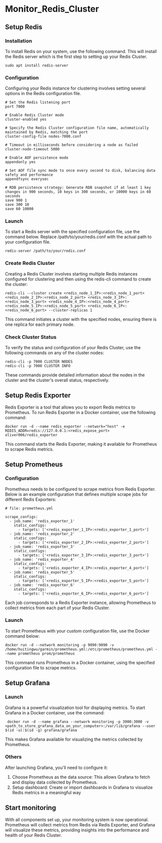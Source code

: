 # Monitor_Redis_Cluster
## Setup Redis
### Installation
To install Redis on your system, use the following command. This will install the Redis server which is the first step to setting up your Redis Cluster.
```
sudo apt install redis-server
```
### Configuration
Configuring your Redis instance for clustering involves setting several options in the Redis configuration file. 
```
# Set the Redis listening port
port 7000

# Enable Redis Cluster mode
cluster-enabled yes

# Specify the Redis Cluster configuration file name, automatically maintained by Redis, matching the port
cluster-config-file nodes-7000.conf

# Timeout in milliseconds before considering a node as failed
cluster-node-timeout 5000

# Enable AOF persistence mode
appendonly yes

# Set AOF file sync mode to once every second to disk, balancing data safety and performance
appendfsync everysec

# RDB persistence strategy: Generate RDB snapshot if at least 1 key changes in 900 seconds, 10 keys in 300 seconds, or 10000 keys in 60 seconds
save 900 1
save 300 10
save 60 10000
```
### Launch
To start a Redis server with the specified configuration file, use the command below. Replace /path/to/your/redis.conf with the actual path to your configuration file.
```
redis-server /path/to/your/redis.conf
```
### Create Redis Cluster
Creating a Redis Cluster involves starting multiple Redis instances configured for clustering and then using the redis-cli command to create the cluster:
```
redis-cli --cluster create <redis_node_1_IP>:<redis_node_1_port> <redis_node_2_IP>:<redis_node_2_port> <redis_node_3_IP>:<redis_node_3_port> <redis_node_4_IP>:<redis_node_4_port> <redis_node_5_IP>:<redis_node_5_port> <redis_node_6_IP>:<redis_node_6_port> --cluster-replicas 1
```
This command initiates a cluster with the specified nodes, ensuring there is one replica for each primary node.
### Check Cluster Status
To verify the status and configuration of your Redis Cluster, use the following commands on any of the cluster nodes:
```
redis-cli -p 7000 CLUSTER NODES
redis-cli -p 7000 CLUSTER INFO
```
These commands provide detailed information about the nodes in the cluster and the cluster's overall status, respectively.
## Setup Redis Exporter
Redis Exporter is a tool that allows you to export Redis metrics to Prometheus. To run Redis Exporter in a Docker container, use the following command:
```
docker run -d --name redis_exporter --network="host" -e REDIS_ADDR=redis://127.0.0.1:<redis_expose_port> oliver006/redis_exporter
```
This command starts the Redis Exporter, making it available for Prometheus to scrape Redis metrics.

## Setup Prometheus
### Configuration
Prometheus needs to be configured to scrape metrics from Redis Exporter. Below is an example configuration that defines multiple scrape jobs for different Redis Exporters:
```
# file: prometheus.yml

scrape_configs:
  - job_name: 'redis_exporter_1'
    static_configs:
      - targets: ['<redis_exporter_1_IP>:<redis_exporter_1_port>']
  - job_name: 'redis_exporter_2'
    static_configs:
      - targets: ['<redis_exporter_2_IP>:<redis_exporter_2_port>']
  - job_name: 'redis_exporter_3'
    static_configs:
      - targets: ['<redis_exporter_3_IP>:<redis_exporter_3_port>']
  - job_name: 'redis_exporter_4'
    static_configs:
      - targets: ['<redis_exporter_4_IP>:<redis_exporter_4_port>']
  - job_name: 'redis_exporter_5'
    static_configs:
      - targets: ['<redis_exporter_5_IP>:<redis_exporter_5_port>']
  - job_name: 'redis_exporter_6'
    static_configs:
      - targets: ['<redis_exporter_6_IP>:<redis_exporter_6_port>']
```
Each job corresponds to a Redis Exporter instance, allowing Prometheus to collect metrics from each part of your Redis Cluster.
### Launch
To start Prometheus with your custom configuration file, use the Docker command below:
```
docker run -d --network monitoring -p 9090:9090 -v /home/huitingwu/garmin/prometheus.yml:/etc/prometheus/prometheus.yml --name prometheus prom/prometheus
```
This command runs Prometheus in a Docker container, using the specified configuration file to scrape metrics.
## Setup Grafana
### Launch
Grafana is a powerful visualization tool for displaying metrics. To start Grafana in a Docker container, use the command:
```
 docker run -d --name grafana --network monitoring -p 3000:3000 -v <path_to_store_grafana_data_on_your_computer>:/var/lib/grafana --user $(id -u):$(id -g) grafana/grafana
```
This makes Grafana available for visualizing the metrics collected by Prometheus.
### Others
After launching Grafana, you'll need to configure it:
1. Choose Prometheus as the data source: This allows Grafana to fetch and display data collected by Prometheus.
2. Setup dashboard: Create or import dashboards in Grafana to visualize Redis metrics in a meaningful way

## Start monitoring
With all components set up, your monitoring system is now operational. Prometheus will collect metrics from Redis via Redis Exporter, and Grafana will visualize these metrics, providing insights into the performance and health of your Redis Cluster.
